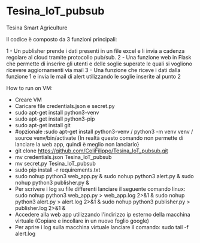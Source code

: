 # Tesina_IoT_pubsub
Tesina Smart Agriculture

Il codice è composto da 3 funzioni principali:

1 - Un publisher prende i dati presenti in un file excel e li invia a cadenza regolare al cloud tramite protocollo pub/sub.
2 - Una funzione web in Flask che permette di inserire gli utenti e delle soglie superate le quali si vogliono ricevere aggiornamenti via mail
3 - Una funzione che riceve i dati dalla funzione 1 e invia le mail di alert utilizzando le soglie inserite al punto 2

How to run on VM:
- Creare VM
- Caricare file credentials.json e secret.py
- sudo apt-get install python3-venv
- sudo apt-get install python3-pip
- sudo apt-get install git
- #opzionale :sudo apt-get install python3-venv / python3 -m venv venv / source venv/bin/activate {In realtà questo comando non permette di lanciare la web app, quindi è meglio non lanciarlo}
- git clone https://github.com/ColiFilippo/Tesina_IoT_pubsub.git
- mv credentials.json Tesina_IoT_pubsub
- mv secret.py Tesina_IoT_pubsub
- sudo pip install -r requirements.txt
- sudo nohup python3 web_app.py & sudo nohup python3 alert.py & sudo nohup python3 publisher.py &
- Per scrivere i log su file differenti lanciare il seguente comando linux:
sudo nohup python3 web_app.py > web_app.log 2>&1 & sudo nohup python3 alert.py > alert.log 2>&1 & sudo nohup python3 publisher.py > publisher.log 2>&1 &
- Accedere alla web app utilizzando l'indirizzo ip esterno della macchina virtuale (Copiare e incollare in un nuovo foglio google)
- Per aprire i log sulla macchina virtuale lanciare il comando:
sudo tail -f alert.log 
